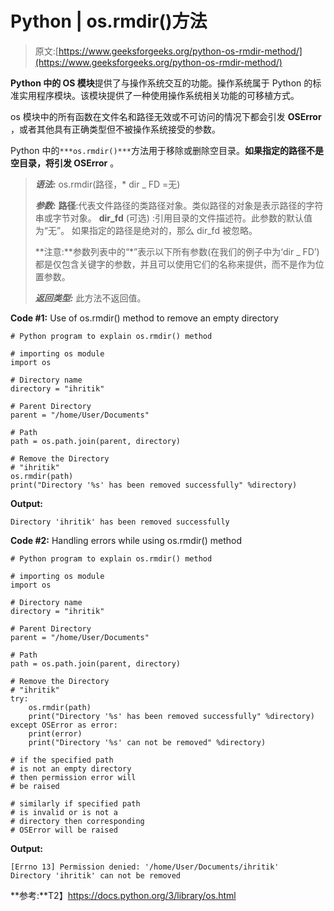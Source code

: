 # Python | os.rmdir()方法

> 原文:[https://www.geeksforgeeks.org/python-os-rmdir-method/](https://www.geeksforgeeks.org/python-os-rmdir-method/)

**Python 中的 OS 模块**提供了与操作系统交互的功能。操作系统属于 Python 的标准实用程序模块。该模块提供了一种使用操作系统相关功能的可移植方式。

os 模块中的所有函数在文件名和路径无效或不可访问的情况下都会引发 **OSError** ，或者其他具有正确类型但不被操作系统接受的参数。

Python 中的`***os.rmdir()***`方法用于移除或删除空目录。**如果指定的路径不是空目录，将引发 OSError** 。

> ***语法:*** os.rmdir(路径，* dir _ FD =无)
> 
> ***参数:***
> **路径**:代表文件路径的类路径对象。类似路径的对象是表示路径的字符串或字节对象。
> **dir_fd** (可选) :引用目录的文件描述符。此参数的默认值为“无”。
> 如果指定的路径是绝对的，那么 dir_fd 被忽略。
> 
> **注意:**参数列表中的“*”表示以下所有参数(在我们的例子中为‘dir _ FD’)都是仅包含关键字的参数，并且可以使用它们的名称来提供，而不是作为位置参数。
> 
> ***返回类型:*** 此方法不返回值。

**Code #1:** Use of os.rmdir() method to remove an empty directory

```
# Python program to explain os.rmdir() method 

# importing os module 
import os

# Directory name
directory = "ihritik"

# Parent Directory
parent = "/home/User/Documents"

# Path
path = os.path.join(parent, directory)

# Remove the Directory
# "ihritik"
os.rmdir(path)
print("Directory '%s' has been removed successfully" %directory)
```

**Output:**

```
Directory 'ihritik' has been removed successfully

```

**Code #2:** Handling errors while using os.rmdir() method

```
# Python program to explain os.rmdir() method 

# importing os module 
import os

# Directory name
directory = "ihritik"

# Parent Directory
parent = "/home/User/Documents"

# Path
path = os.path.join(parent, directory)

# Remove the Directory
# "ihritik"
try:
    os.rmdir(path)
    print("Directory '%s' has been removed successfully" %directory)
except OSError as error:
    print(error)
    print("Directory '%s' can not be removed" %directory)

# if the specified path 
# is not an empty directory
# then permission error will
# be raised

# similarly if specified path
# is invalid or is not a 
# directory then corresponding
# OSError will be raised
```

**Output:**

```
[Errno 13] Permission denied: '/home/User/Documents/ihritik'
Directory 'ihritik' can not be removed

```

**参考:**T2】https://docs.python.org/3/library/os.html